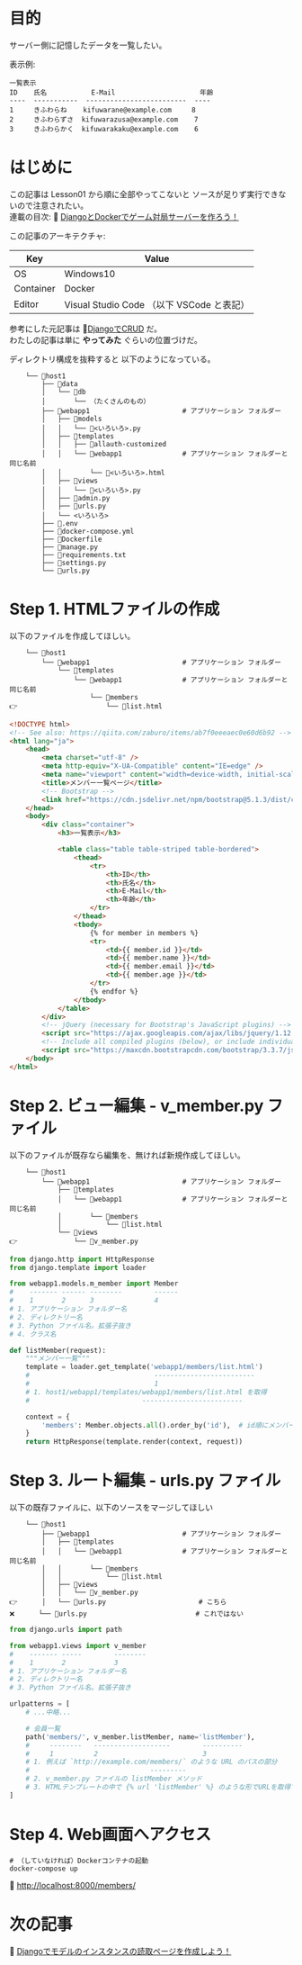 # 目的

サーバー側に記憶したデータを一覧したい。  

表示例:  

```plaintext
一覧表示
ID    氏名	       E-Mail                     年齢
----  -----------  -------------------------  ----
1     きふわらね    kifuwarane@example.com	  8
2     きふわらずさ  kifuwarazusa@example.com	  7
3     きふわらかく  kifuwarakaku@example.com	  6
```

# はじめに

この記事は Lesson01 から順に全部やってこないと ソースが足りず実行できないので注意されたい。  
連載の目次: 📖 [DjangoとDockerでゲーム対局サーバーを作ろう！](https://qiita.com/muzudho1/items/eb0df0ea604e1fd9cdae)  

この記事のアーキテクチャ:  

| Key       | Value                                     |
| --------- | ----------------------------------------- |
| OS        | Windows10                                 |
| Container | Docker                                    |
| Editor    | Visual Studio Code （以下 VSCode と表記） |

参考にした元記事は 📖[DjangoでCRUD](https://qiita.com/zaburo/items/ab7f0eeeaec0e60d6b92) だ。  
わたしの記事は単に **やってみた** ぐらいの位置づけだ。  

ディレクトリ構成を抜粋すると 以下のようになっている。  

```plaintext
    └── 📂host1
        ├── 📂data
        │   └── 📂db
        │       └── （たくさんのもの）
        ├── 📂webapp1                       # アプリケーション フォルダー
        │   ├── 📂models
        │   │   └── 📄<いろいろ>.py
        │   ├── 📂templates
        │   │   ├── 📂allauth-customized
        │   │   └── 📂webapp1               # アプリケーション フォルダーと同じ名前
        │   │       └── 📄<いろいろ>.html
        │   ├── 📂views
        │   │   └── 📄<いろいろ>.py
        │   ├── 📄admin.py
        │   ├── 📄urls.py
        │   └── <いろいろ>
        ├── 📄.env
        ├── 🐳docker-compose.yml
        ├── 🐳Dockerfile
        ├── 📄manage.py
        ├── 📄requirements.txt
        ├── 📄settings.py
        └── 📄urls.py
```

# Step 1. HTMLファイルの作成

以下のファイルを作成してほしい。  

```plaintext
    └── 📂host1
        └── 📂webapp1                       # アプリケーション フォルダー
            └── 📂templates
                └── 📂webapp1               # アプリケーション フォルダーと同じ名前
                    └── 📂members
👉                      └── 📄list.html
```

```html
<!DOCTYPE html>
<!-- See also: https://qiita.com/zaburo/items/ab7f0eeeaec0e60d6b92 -->
<html lang="ja">
    <head>
        <meta charset="utf-8" />
        <meta http-equiv="X-UA-Compatible" content="IE=edge" />
        <meta name="viewport" content="width=device-width, initial-scale=1" />
        <title>メンバー一覧ページ</title>
        <!-- Bootstrap -->
        <link href="https://cdn.jsdelivr.net/npm/bootstrap@5.1.3/dist/css/bootstrap.min.css" rel="stylesheet" integrity="sha384-1BmE4kWBq78iYhFldvKuhfTAU6auU8tT94WrHftjDbrCEXSU1oBoqyl2QvZ6jIW3" crossorigin="anonymous" />
    </head>
    <body>
        <div class="container">
            <h3>一覧表示</h3>

            <table class="table table-striped table-bordered">
                <thead>
                    <tr>
                        <th>ID</th>
                        <th>氏名</th>
                        <th>E-Mail</th>
                        <th>年齢</th>
                    </tr>
                </thead>
                <tbody>
                    {% for member in members %}
                    <tr>
                        <td>{{ member.id }}</td>
                        <td>{{ member.name }}</td>
                        <td>{{ member.email }}</td>
                        <td>{{ member.age }}</td>
                    </tr>
                    {% endfor %}
                </tbody>
            </table>
        </div>
        <!-- jQuery (necessary for Bootstrap's JavaScript plugins) -->
        <script src="https://ajax.googleapis.com/ajax/libs/jquery/1.12.4/jquery.min.js"></script>
        <!-- Include all compiled plugins (below), or include individual files as needed -->
        <script src="https://maxcdn.bootstrapcdn.com/bootstrap/3.3.7/js/bootstrap.min.js"></script>
    </body>
</html>
```

# Step 2. ビュー編集 - v_member.py ファイル

以下のファイルが既存なら編集を、無ければ新規作成してほしい。  

```plaintext
    └── 📂host1
        └── 📂webapp1                       # アプリケーション フォルダー
            ├── 📂templates
            │   └── 📂webapp1               # アプリケーション フォルダーと同じ名前
            │       └── 📂members
            │           └── 📄list.html
            └── 📂views
👉              └── 📄v_member.py
```

```py
from django.http import HttpResponse
from django.template import loader

from webapp1.models.m_member import Member
#    ------- ------ --------        ------
#    1       2      3               4
# 1. アプリケーション フォルダー名
# 2. ディレクトリー名
# 3. Python ファイル名。拡張子抜き
# 4. クラス名

def listMember(request):
    """メンバー一覧"""
    template = loader.get_template('webapp1/members/list.html')
    #                               -------------------------
    #                               1
    # 1. host1/webapp1/templates/webapp1/members/list.html を取得
    #                            -------------------------

    context = {
        'members': Member.objects.all().order_by('id'),  # id順にメンバーを全部取得
    }
    return HttpResponse(template.render(context, request))
```

# Step 3. ルート編集 - urls.py ファイル

以下の既存ファイルに、以下のソースをマージしてほしい  

```plaintext
    └── 📂host1
        ├── 📂webapp1                       # アプリケーション フォルダー
        │   ├── 📂templates
        │   │   └── 📂webapp1               # アプリケーション フォルダーと同じ名前
        │   │       └── 📂members
        │   │           └── 📄list.html
        │   ├── 📂views
        │   │   └── 📄v_member.py
👉      │   └── 📄urls.py                       # こちら
❌      └── 📄urls.py                           # これではない
```

```py
from django.urls import path

from webapp1.views import v_member
#    ------- -----        --------
#    1       2            3
# 1. アプリケーション フォルダー名
# 2. ディレクトリー名
# 3. Python ファイル名。拡張子抜き

urlpatterns = [
    # ...中略...

    # 会員一覧
    path('members/', v_member.listMember, name='listMember'),
    #     --------   -------------------        ----------
    #     1          2                          3
    # 1. 例えば `http://example.com/members/` のような URL のパスの部分
    #                              ---------
    # 2. v_member.py ファイルの listMember メソッド
    # 3. HTMLテンプレートの中で {% url 'listMember' %} のような形でURLを取得するのに使える
]
```

# Step 4. Web画面へアクセス

```shell
# （していなければ）Dockerコンテナの起動
docker-compose up
```

📖 [http://localhost:8000/members/](http://localhost:8000/members/)  

# 次の記事

📖 [Djangoでモデルのインスタンスの読取ページを作成しよう！](https://qiita.com/muzudho1/items/ae362f53a670e265a7e4)  
